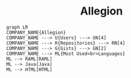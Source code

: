 <h1 align="center">Allegion</h1>

```mermaid
graph LR
COMPANY_NAME{Allegion}
COMPANY_NAME ---> U{Users} ---> UN[4]
COMPANY_NAME ---> R{Repositories} ---> RN[4]
COMPANY_NAME ---> G{Gists} ---> GN[2]
COMPANY_NAME ---> ML{Most Used<br>Languages}
ML --> RAML[RAML]
ML --> Java[Java]
ML --> HTML[HTML]
```

